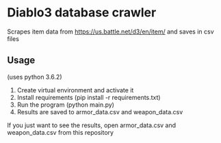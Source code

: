 # Diablo3 database crawler
Scrapes item data from https://us.battle.net/d3/en/item/ and saves in csv files

## Usage
(uses python 3.6.2)
1. Create virtual environment and activate it
2. Install requirements (pip install -r requirements.txt)
3. Run the program (python main.py)
4. Results are saved to armor_data.csv and weapon_data.csv

If you just want to see the results, open armor_data.csv and weapon_data.csv from this repository
